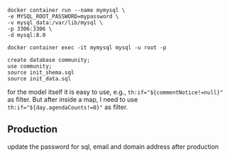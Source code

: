 ```
docker container run --name mymysql \
-e MYSQL_ROOT_PASSWORD=mypassword \
-v mysql_data:/var/lib/mysql \
-p 3306:3306 \
-d mysql:8.0

docker container exec -it mymysql mysql -u root -p

create database community;
use community;
source init_shema.sql
source init_data.sql
```

for the model itself it is easy to use, e.g., `th:if="${commentNotice!=null}"` as filter.
But after inside a map, I need to use `th:if="${day.agendaCounts!=0}"` as filter.

## Production

update the password for sql, email and domain address after production